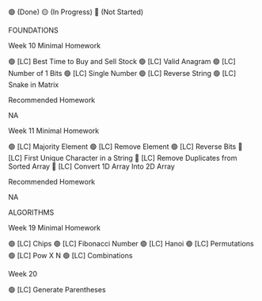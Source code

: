 🟢 (Done)
🟡 (In Progress)
🔴 (Not Started)

FOUNDATIONS 

Week 10
Minimal Homework

🟢 [LC] Best Time to Buy and Sell Stock
🟢 [LC] Valid Anagram
🟢 [LC] Number of 1 Bits
🟢 [LC] Single Number
🟢 [LC] Reverse String
🟢 [LC] Snake in Matrix

Recommended Homework

NA

Week 11
Minimal Homework

🟢 [LC] Majority Element
🟢 [LC] Remove Element
🟢 [LC] Reverse Bits
🔴 [LC] First Unique Character in a String
🔴 [LC] Remove Duplicates from Sorted Array
🔴 [LC] Convert 1D Array Into 2D Array

Recommended Homework

NA


ALGORITHMS

Week 19
Minimal Homework

🟢 [LC] Chips
🟢 [LC] Fibonacci Number
🟢 [LC] Hanoi
🟢 [LC] Permutations
🟢 [LC] Pow X N
🟢 [LC] Combinations

Week 20

🟢 [LC] Generate Parentheses





